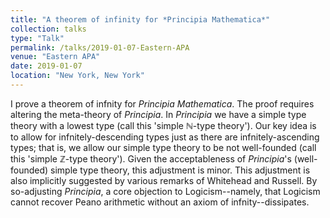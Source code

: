 ```yaml
---
title: "A theorem of infinity for *Principia Mathematica*"
collection: talks
type: "Talk"
permalink: /talks/2019-01-07-Eastern-APA
venue: "Eastern APA"
date: 2019-01-07
location: "New York, New York"
---
```


I prove a theorem of infnity for *Principia Mathematica*. The proof requires altering
the meta-theory of *Principia*. In *Principia* we have a simple type theory with a lowest
type (call this 'simple ℕ-type theory'). Our key idea is to allow for infnitely-descending
types just as there are infnitely-ascending types; that is, we allow our simple type theory
to be not well-founded (call this 'simple ℤ-type theory'). Given the acceptableness
of *Principia*'s (well-founded) simple type theory, this adjustment is minor. This adjustment
is also implicitly suggested by various remarks of Whitehead and Russell. By
so-adjusting *Principia*, a core objection to Logicism--namely, that Logicism cannot
recover Peano arithmetic without an axiom of infnity--dissipates.
